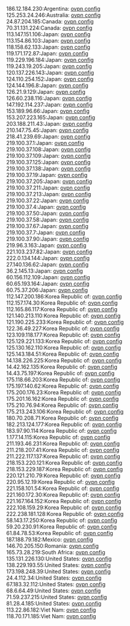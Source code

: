 186.12.184.230:Argentina: [ovpn config](vpn/186_12_184_230.ovpn)  
125.253.24.246:Australia: [ovpn config](vpn/125_253_24_246.ovpn)  
24.87.204.185:Canada: [ovpn config](vpn/24_87_204_185.ovpn)  
70.31.131.224:Canada: [ovpn config](vpn/70_31_131_224.ovpn)  
113.147.151.106:Japan: [ovpn config](vpn/113_147_151_106.ovpn)  
113.154.86.103:Japan: [ovpn config](vpn/113_154_86_103.ovpn)  
118.158.62.133:Japan: [ovpn config](vpn/118_158_62_133.ovpn)  
119.171.172.87:Japan: [ovpn config](vpn/119_171_172_87.ovpn)  
119.229.196.184:Japan: [ovpn config](vpn/119_229_196_184.ovpn)  
119.243.19.205:Japan: [ovpn config](vpn/119_243_19_205.ovpn)  
120.137.226.143:Japan: [ovpn config](vpn/120_137_226_143.ovpn)  
124.110.254.152:Japan: [ovpn config](vpn/124_110_254_152.ovpn)  
124.144.196.8:Japan: [ovpn config](vpn/124_144_196_8.ovpn)  
126.21.9.129:Japan: [ovpn config](vpn/126_21_9_129.ovpn)  
126.60.238.116:Japan: [ovpn config](vpn/126_60_238_116.ovpn)  
147.192.114.237:Japan: [ovpn config](vpn/147_192_114_237.ovpn)  
153.189.96.66:Japan: [ovpn config](vpn/153_189_96_66.ovpn)  
153.207.223.165:Japan: [ovpn config](vpn/153_207_223_165.ovpn)  
203.188.211.43:Japan: [ovpn config](vpn/203_188_211_43.ovpn)  
210.147.75.45:Japan: [ovpn config](vpn/210_147_75_45.ovpn)  
218.41.239.69:Japan: [ovpn config](vpn/218_41_239_69.ovpn)  
219.100.37.1:Japan: [ovpn config](vpn/219_100_37_1.ovpn)  
219.100.37.108:Japan: [ovpn config](vpn/219_100_37_108.ovpn)  
219.100.37.109:Japan: [ovpn config](vpn/219_100_37_109.ovpn)  
219.100.37.125:Japan: [ovpn config](vpn/219_100_37_125.ovpn)  
219.100.37.138:Japan: [ovpn config](vpn/219_100_37_138.ovpn)  
219.100.37.19:Japan: [ovpn config](vpn/219_100_37_19.ovpn)  
219.100.37.205:Japan: [ovpn config](vpn/219_100_37_205.ovpn)  
219.100.37.211:Japan: [ovpn config](vpn/219_100_37_211.ovpn)  
219.100.37.213:Japan: [ovpn config](vpn/219_100_37_213.ovpn)  
219.100.37.22:Japan: [ovpn config](vpn/219_100_37_22.ovpn)  
219.100.37.4:Japan: [ovpn config](vpn/219_100_37_4.ovpn)  
219.100.37.50:Japan: [ovpn config](vpn/219_100_37_50.ovpn)  
219.100.37.58:Japan: [ovpn config](vpn/219_100_37_58.ovpn)  
219.100.37.67:Japan: [ovpn config](vpn/219_100_37_67.ovpn)  
219.100.37.7:Japan: [ovpn config](vpn/219_100_37_7.ovpn)  
219.100.37.90:Japan: [ovpn config](vpn/219_100_37_90.ovpn)  
219.96.3.163:Japan: [ovpn config](vpn/219_96_3_163.ovpn)  
221.103.237.82:Japan: [ovpn config](vpn/221_103_237_82.ovpn)  
222.0.134.144:Japan: [ovpn config](vpn/222_0_134_144.ovpn)  
27.140.136.62:Japan: [ovpn config](vpn/27_140_136_62.ovpn)  
36.2.145.13:Japan: [ovpn config](vpn/36_2_145_13.ovpn)  
60.156.112.109:Japan: [ovpn config](vpn/60_156_112_109.ovpn)  
60.65.193.164:Japan: [ovpn config](vpn/60_65_193_164.ovpn)  
60.75.37.206:Japan: [ovpn config](vpn/60_75_37_206.ovpn)  
112.147.200.186:Korea Republic of: [ovpn config](vpn/112_147_200_186.ovpn)  
112.157.174.30:Korea Republic of: [ovpn config](vpn/112_157_174_30.ovpn)  
112.165.86.117:Korea Republic of: [ovpn config](vpn/112_165_86_117.ovpn)  
121.140.213.110:Korea Republic of: [ovpn config](vpn/121_140_213_110.ovpn)  
121.190.225.233:Korea Republic of: [ovpn config](vpn/121_190_225_233.ovpn)  
122.36.49.227:Korea Republic of: [ovpn config](vpn/122_36_49_227.ovpn)  
123.109.118.177:Korea Republic of: [ovpn config](vpn/123_109_118_177.ovpn)  
125.129.221.133:Korea Republic of: [ovpn config](vpn/125_129_221_133.ovpn)  
125.130.162.110:Korea Republic of: [ovpn config](vpn/125_130_162_110.ovpn)  
125.143.184.51:Korea Republic of: [ovpn config](vpn/125_143_184_51.ovpn)  
14.138.226.225:Korea Republic of: [ovpn config](vpn/14_138_226_225.ovpn)  
14.42.162.135:Korea Republic of: [ovpn config](vpn/14_42_162_135.ovpn)  
14.43.75.197:Korea Republic of: [ovpn config](vpn/14_43_75_197.ovpn)  
175.118.66.203:Korea Republic of: [ovpn config](vpn/175_118_66_203.ovpn)  
175.197.140.62:Korea Republic of: [ovpn config](vpn/175_197_140_62.ovpn)  
175.200.176.23:Korea Republic of: [ovpn config](vpn/175_200_176_23.ovpn)  
175.201.16.162:Korea Republic of: [ovpn config](vpn/175_201_16_162.ovpn)  
175.210.76.94:Korea Republic of: [ovpn config](vpn/175_210_76_94.ovpn)  
175.213.243.106:Korea Republic of: [ovpn config](vpn/175_213_243_106.ovpn)  
180.70.208.71:Korea Republic of: [ovpn config](vpn/180_70_208_71.ovpn)  
182.213.124.177:Korea Republic of: [ovpn config](vpn/182_213_124_177.ovpn)  
183.97.90.114:Korea Republic of: [ovpn config](vpn/183_97_90_114.ovpn)  
1.177.14.115:Korea Republic of: [ovpn config](vpn/1_177_14_115.ovpn)  
211.193.46.231:Korea Republic of: [ovpn config](vpn/211_193_46_231.ovpn)  
211.218.207.41:Korea Republic of: [ovpn config](vpn/211_218_207_41.ovpn)  
211.222.117.137:Korea Republic of: [ovpn config](vpn/211_222_117_137.ovpn)  
218.153.220.121:Korea Republic of: [ovpn config](vpn/218_153_220_121.ovpn)  
218.153.229.187:Korea Republic of: [ovpn config](vpn/218_153_229_187.ovpn)  
220.121.210.79:Korea Republic of: [ovpn config](vpn/220_121_210_79.ovpn)  
220.95.12.19:Korea Republic of: [ovpn config](vpn/220_95_12_19.ovpn)  
221.158.101.54:Korea Republic of: [ovpn config](vpn/221_158_101_54.ovpn)  
221.160.172.30:Korea Republic of: [ovpn config](vpn/221_160_172_30.ovpn)  
221.167.164.152:Korea Republic of: [ovpn config](vpn/221_167_164_152.ovpn)  
222.108.159.29:Korea Republic of: [ovpn config](vpn/222_108_159_29.ovpn)  
222.238.181.128:Korea Republic of: [ovpn config](vpn/222_238_181_128.ovpn)  
58.143.17.250:Korea Republic of: [ovpn config](vpn/58_143_17_250.ovpn)  
59.20.230.91:Korea Republic of: [ovpn config](vpn/59_20_230_91.ovpn)  
61.84.78.53:Korea Republic of: [ovpn config](vpn/61_84_78_53.ovpn)  
187.188.79.182:Mexico: [ovpn config](vpn/187_188_79_182.ovpn)  
146.70.205.150:Romania: [ovpn config](vpn/146_70_205_150.ovpn)  
165.73.28.219:South Africa: [ovpn config](vpn/165_73_28_219.ovpn)  
135.131.226.130:United States: [ovpn config](vpn/135_131_226_130.ovpn)  
138.229.193.55:United States: [ovpn config](vpn/138_229_193_55.ovpn)  
173.198.248.39:United States: [ovpn config](vpn/173_198_248_39.ovpn)  
24.4.112.34:United States: [ovpn config](vpn/24_4_112_34.ovpn)  
67.183.32.112:United States: [ovpn config](vpn/67_183_32_112.ovpn)  
68.6.64.49:United States: [ovpn config](vpn/68_6_64_49.ovpn)  
71.59.237.215:United States: [ovpn config](vpn/71_59_237_215.ovpn)  
81.28.4.185:United States: [ovpn config](vpn/81_28_4_185.ovpn)  
113.22.86.182:Viet Nam: [ovpn config](vpn/113_22_86_182.ovpn)  
118.70.171.185:Viet Nam: [ovpn config](vpn/118_70_171_185.ovpn)  
